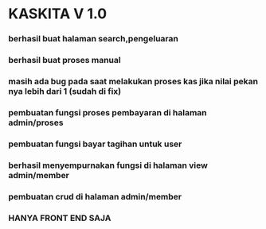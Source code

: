 # KASKITA V 1.0

### berhasil buat halaman search,pengeluaran
### berhasil buat proses manual
### masih ada bug pada saat melakukan proses kas jika nilai pekan nya lebih dari 1 (sudah di fix)
### pembuatan fungsi proses pembayaran di halaman admin/proses
### pembuatan fungsi bayar tagihan untuk user
### berhasil menyempurnakan fungsi di halaman view admin/member
### pembuatan crud di halaman admin/member
### HANYA FRONT END SAJA